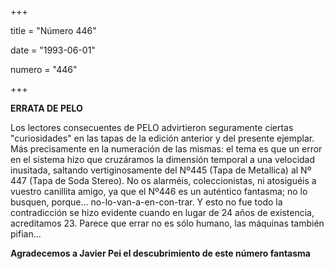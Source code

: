 +++

title = "Número 446"

date = "1993-06-01"

numero = "446"



+++

**ERRATA DE PELO**

Los lectores consecuentes de PELO advirtieron seguramente ciertas "curiosidades" en las tapas de la edición anterior y del presente ejemplar. Más precisamente en la numeración de las mismas: el tema es que un error en el sistema hizo que cruzáramos la dimensión temporal a una velocidad inusitada, saltando vertiginosamente del Nº445 (Tapa de Metallica) al Nº 447 (Tapa de Soda Stereo). No os alarméis, coleccionistas, ni atosiguéis a vuestro canillita amigo, ya que el Nº446 es un auténtico fantasma; no lo busquen, porque... no-lo-van-a-en-con-trar. Y esto no fue todo la contradicción se hizo evidente cuando en lugar de 24 años de existencia, acreditamos 23. Parece que errar no es sólo humano, las máquinas también pifian...


**Agradecemos a Javier Pei el descubrimiento de este número fantasma**